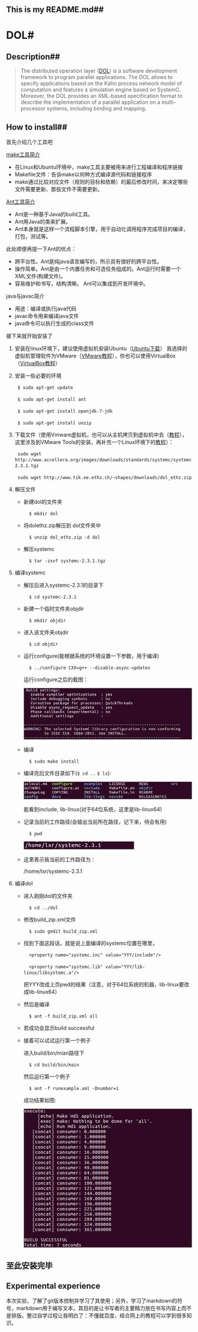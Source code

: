## This is my README.md##
# DOL#

## Description##

> The distributed operation layer ([DOL](http://www.tik.ee.ethz.ch/~shapes/dol.html)) is a software development framework to program parallel applications. The DOL allows to specify applications based on the Kahn process network model of computation and features a simulation engine based on SystemC. Moreover, the DOL provides an XML-based specification format to describe the implementation of a parallel application on a multi-processor systems, including binding and mapping.

## How to install##

首先介绍几个工具吧

[make工具简介](http://blog.chinaunix.net/uid-9314244-id-2004686.html)

- 在Linux和Ubuntu环境中，make工具主要被用来进行工程编译和程序链接
- Makefile文件：告诉make以何种方式编译源代码和链接程序
- make通过比较对应文件（规则的目标和依赖）的最后修改时间，来决定哪些文件需要更新、那些文件不需要更新。

[Ant工具简介](http://blog.163.com/qiangyongbin2000@126/blog/static/77517819201151653423687)

- Ant是一种基于Java的build工具。
- Ant用Java的类来扩展。
- Ant本身就是这样一个流程脚本引擎，用于自动化调用程序完成项目的编译，打包，测试等。

此处顺便再提一下Ant的优点：

- 跨平台性。Ant是纯java语言编写的，所示具有很好的跨平台性。
- 操作简单。Ant是由一个内置任务和可选任务组成的。Ant运行时需要一个XML文件(构建文件)。
- 容易维护和书写，结构清晰。
Ant可以集成到开发环境中。

java与javac简介

- 用途：编译或执行java代码
- javac命令用来编译java文件
- java命令可以执行生成的class文件

接下来就开始安装了

1. 安装在linux环境下，建议使用虚拟机安装Ubuntu（[Ubuntu下载](http://www.ubuntu.com/download/desktop)）
我选择的虚拟机管理软件为VMware（[VMware教程](http://jingyan.baidu.com/article/0320e2c1ef9f6c1b87507bf6.html)），你也可以使用VirtualBox（[VirtualBox教程](http://jingyan.baidu.com/article/cdddd41c5eea3153ca00e160.html)）

2. 安装一些必要的环境
	
		$ sudo apt-get update

		$ sudo apt-get install ant

		$ sudo apt-get install openjdk-7-jdk

		$ sudo apt-get install unzip

3. 下载文件（使用Vmware虚拟机，也可以从主机拷贝到虚拟机中去（[教程](http://jingyan.baidu.com/article/c33e3f48a5c153ea15cbb5b2.html)），这里涉及到VMware Tools的安装，再补充一个Linux环境下的[教程](http://jingyan.baidu.com/album/c14654139e9ca10bfcfc4c8f.html?picindex=3)）：
	
		sudo wget http://www.accellera.org/images/downloads/standards/systemc/systemc-2.3.1.tgz

		sudo wget http://www.tik.ee.ethz.ch/~shapes/downloads/dol_ethz.zip

4. 解压文件
	
	* 新建dol的文件夹 
		
			$ mkdir dol
	
	* 将dolethz.zip解压到 dol文件夹中
	
			$ unzip dol_ethz.zip -d dol

	* 解压systemc

			$ tar -zxvf systemc-2.3.1.tgz

5. 编译systemc

	* 解压后进入systemc-2.3.1的目录下
	
			$ cd systemc-2.3.1

	* 新建一个临时文件夹objdir

			$ mkdir objdir

	* 进入该文件夹objdir

			$ cd objdir

	* 运行configure(能根据系统的环境设置一下参数，用于编译)

			$ ../configure CXX=g++ --disable-async-updates

		运行configure之后的截图：

		![dol_img_1](https://github.com/XrLee/images/blob/master/1.JPG?raw=true)

	* 编译
	
			$ sudo make install

	* 编译完后文件目录如下(`$ cd ..` `$ ls`):
		
		![dol_img_2](https://github.com/XrLee/images/blob/master/2.JPG?raw=true)
	
		能看到include, lib-linux(对于64位系统，这里是lib-linux64)

	* 记录当前的工作路径(会输出当前所在路径，记下来，待会有用)

			$ pwd

		![dol_img_3](https://github.com/XrLee/images/blob/master/3.JPG?raw=true)

	* 这里表示我当前的工作路径为：

		/home/lxr/systemc-2.3.1

6. 编译dol

	* 进入刚刚dol的文件夹

			$ cd ../dol
	
	* 修改build_zip.xml文件
	
			$ sudo gedit build_zip.xml

	* 找到下面这段话，就是说上面编译的systemc位置在哪里，

			<property name="systemc.inc" value="YYY/include"/>         

			<property name="systemc.lib" value="YYY/lib-linux/libsystemc.a"/>   
 
		把YYY改成上页pwd的结果（注意，对于64位系统的机器，lib-linux要改成lib-linux64）

	* 然后是编译

			$ ant -f build_zip.xml all
	
	* 若成功会显示build successful

	* 接着可以试试运行第一个例子
	
		进入build/bin/mian路径下

			$ cd build/bin/main

		然后运行第一个例子

			$ ant -f runexample.xml -Dnumber=1

		成功结果如图:
		
		![dol_img_4](https://github.com/XrLee/images/blob/master/4.JPG?raw=true)

## 至此安装完毕

## Experimental experience

本次实验，了解了git版本控制并学习了其使用；另外，学习了markdown的符号，markdown用于编写文本，其目的是让书写者的主要精力放在书写内容上而不是排版。整过自学过程让我明白了：不懂就百度，结合网上的教程可以学到很多知识。